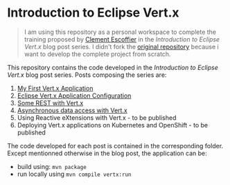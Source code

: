 # Introduction to Eclipse Vert.x

> I am using this repository as a personal workspace to complete the training proposed by [Clement Escoffier](https://developers.redhat.com/blog/author/cescoffier/) in the _Introduction to Eclipse Vert.x_ blog post series. I didn't fork the [original repository](https://github.com/redhat-developer/introduction-to-eclipse-vertx) because i want to develop the complete project from scratch.



This repository contains the code developed in the _Introduction to Eclipse Vert.x_ blog post series. Posts composing the series are:

1. [My First Vert.x Application](https://developers.redhat.com/blog/2018/03/13/eclipse-vertx-first-application/)
2. [Eclipse Vert.x Application Configuration](https://developers.redhat.com/blog/2018/03/22/eclipse-vert-x-application-configuration/)
3. [Some REST with Vert.x](https://developers.redhat.com/blog/2018/03/29/rest-vert-x/)
4. [Asynchronous data access with Vert.x](https://developers.redhat.com/blog/2018/04/09/accessing-data-reactive-way/)
5. Using Reactive eXtensions with Vert.x - to be published
6. Deploying Vert.x applications on Kubernetes and OpenShift - to be published

The code developed for each post is contained in the corresponding folder. Except mentionned otherwise in the blog post, the application can be:

* build using: `mvn package`
* run locally using `mvn compile vertx:run`